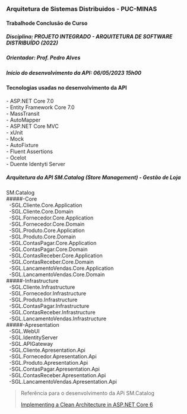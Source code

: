 ### Arquitetura de Sistemas Distribuidos - PUC-MINAS

#### Trabalhode Conclusão de Curso

##### Disciplina: PROJETO INTEGRADO - ARQUITETURA DE SOFTWARE DISTRIBUÍDO (2022)

##### Orientador: Prof. Pedro Alves

##### Início do desenvolvimento da API: 06/05/2023 15h00

#### Tecnologias usadas no desenvolvimento da API

-&nbsp;ASP.NET Core 7.0
<br/>-&nbsp;Entity Framework Core 7.0
<br/>-&nbsp;MassTransit
<br/>-&nbsp;AutoMapper
<br/>-&nbsp;ASP.NET Core MVC
<br/>-&nbsp;xUnit
<br/>-&nbsp;Mock
<br/>-&nbsp;AutoFixture
<br/>-&nbsp;Fluent Assertions
<br/>-&nbsp;Ocelot
<br/>-&nbsp;Duente Identyti Server

##### Arquitetura da API SM.Catalog (Store Management) - Gestão de Loja

SM.Catalog
<br/>#####-Core
<br/>&nbsp; -SGL.Cliente.Core.Application
<br/>&nbsp; -SGL.Cliente.Core.Domain
<br/>&nbsp; -SGL.Fornecedor.Core.Application
<br/>&nbsp; -SGL.Fornecedor.Core.Domain
<br/>&nbsp; -SGL.Produto.Core.Application
<br/>&nbsp; -SGL.Produto.Core.Domain
<br/>&nbsp; -SGL.ContasPagar.Core.Application
<br/>&nbsp; -SGL.ContasPagar.Core.Domain
<br/>&nbsp; -SGL.ContasReceber.Core.Application
<br/>&nbsp; -SGL.ContasReceber.Core.Domain
<br/>&nbsp; -SGL.LancamentoVendas.Core.Application
<br/>&nbsp; -SGL.LancamentoVendas.Core.Domain
<br/>#####-Infrastructure
<br/>&nbsp; -SGL.Cliente.Infrastructure
<br/>&nbsp; -SGL.Fornecedor.Infrastructure
<br/>&nbsp; -SGL.Produto.Infrastructure
<br/>&nbsp; -SGL.ContasPagar.Infrastructure
<br/>&nbsp; -SGL.ContasReceber.Infrastructure
<br/>&nbsp; -SGL.LancamentoVendas.Infrastructure
<br/>#####-Apresentation
<br/>&nbsp; -SGL.WebUI
<br/>&nbsp; -SGL.IdentityServer
<br/>&nbsp; -SGL.APIGateway
<br/>&nbsp; -SGL.Cliente.Apresentation.Api
<br/>&nbsp; -SGL.Fornecedor.Apresentation.Api
<br/>&nbsp; -SGL.Produto.Apresentation.Api
<br/>&nbsp; -SGL.ContasPagar.Apresentation.Api
<br/>&nbsp; -SGL.ContasReceber.Apresentation.Api
<br/>&nbsp; -SGL.LancamentoVendas.Apresentation.Api

<blockquote>
  <p>
    Referência para o desenvolvimento da APi SM.Catalog
  </p>
  <p>

[Implementing a Clean Architecture in ASP.NET Core 6](https://patelalpeshn.medium.com/implementing-a-clean-architecture-in-asp-net-core-6-985a31f717f5)

  </p>

</blockquote>
